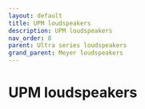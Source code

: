 ```yaml
---
layout: default
title: UPM loudspeakers
description: UPM loudspeakers
nav_order: 8
parent: Ultra series loudspeakers
grand_parent: Meyer loudspeakers
---
```


# UPM loudspeakers